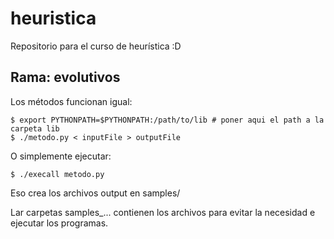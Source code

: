 # heuristica
Repositorio para el curso de heurística :D

## Rama: evolutivos

Los métodos funcionan igual:

    $ export PYTHONPATH=$PYTHONPATH:/path/to/lib # poner aqui el path a la carpeta lib
    $ ./metodo.py < inputFile > outputFile

O simplemente ejecutar:

    $ ./execall metodo.py

Eso crea los archivos output en samples/

Lar carpetas samples_... contienen los archivos para evitar la necesidad e ejecutar los programas.
